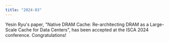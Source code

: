```yaml
---
title: "2024-03"
---
```


Yesin Ryu's paper, "Native DRAM Cache: Re-architecting DRAM as a Large-Scale Cache for Data Centers", has been accepted at the ISCA 2024 conference. Congratulations!
